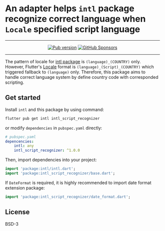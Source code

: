 # An adapter helps `intl` package recognize correct language when `Locale` specified script language

---

<p align="center">
    <a href="https://pub.dev/packages/intl_script_recognizer"><img src="https://img.shields.io/pub/v/intl_script_recognizer?color=%2333FF33&label=Latest%20version%3A&style=flat-square" alt="Pub version"/></a>
    <a href="https://github.com/sponsors/rk0cc"><img alt="GitHub Sponsors" src="https://img.shields.io/github/sponsors/rk0cc?color=%2333FF33&style=flat-square"></a>
</p>

---

The pattern of locale for [intl package](https://pub.dev/packages/intl) is `(language)_(COUNTRY)` only.
However, Flutter's [Locale](https://api.flutter.dev/flutter/dart-ui/Locale-class.html) format is
`(language)_(Script)_(COUNTRY)` which triggered fallback to `(language)` only. Therefore, this package
aims to handle correct language system by define country code with corresponded scripting.

## Get started

Install `intl` and this package by using command:

```bash
flutter pub get intl intl_script_recognizer
```

or modify `dependencies` in `pubspec.yaml` directly:

```yaml
# pubspec.yaml
depencencies:
    intl: any
    intl_script_recognizer: ^1.0.0
```

Then, import dependencies into your project:

```dart
import 'package:intl/intl.dart';
import 'package:intl_script_recognizer/base.dart';
```

If `DateFormat` is required, it is highly recommended to import date format extension package:

```dart
import 'package:intl_script_recognizer/date_format.dart';
```

## License

BSD-3
